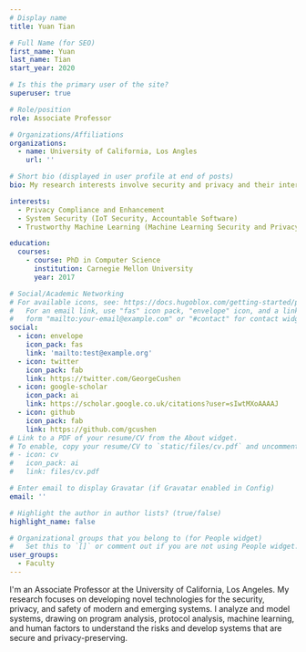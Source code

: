 ```yaml
---
# Display name
title: Yuan Tian

# Full Name (for SEO)
first_name: Yuan
last_name: Tian
start_year: 2020

# Is this the primary user of the site?
superuser: true

# Role/position
role: Associate Professor

# Organizations/Affiliations
organizations:
  - name: University of California, Los Angles
    url: ''

# Short bio (displayed in user profile at end of posts)
bio: My research interests involve security and privacy and their interactions with computer systems, machine learning, and human-computer interaction.

interests:
  - Privacy Compliance and Enhancement
  - System Security (IoT Security, Accountable Software)
  - Trustworthy Machine Learning (Machine Learning Security and Privacy)

education:
  courses:
    - course: PhD in Computer Science
      institution: Carnegie Mellon University
      year: 2017

# Social/Academic Networking
# For available icons, see: https://docs.hugoblox.com/getting-started/page-builder/#icons
#   For an email link, use "fas" icon pack, "envelope" icon, and a link in the
#   form "mailto:your-email@example.com" or "#contact" for contact widget.
social:
  - icon: envelope
    icon_pack: fas
    link: 'mailto:test@example.org'
  - icon: twitter
    icon_pack: fab
    link: https://twitter.com/GeorgeCushen
  - icon: google-scholar
    icon_pack: ai
    link: https://scholar.google.co.uk/citations?user=sIwtMXoAAAAJ
  - icon: github
    icon_pack: fab
    link: https://github.com/gcushen
# Link to a PDF of your resume/CV from the About widget.
# To enable, copy your resume/CV to `static/files/cv.pdf` and uncomment the lines below.
# - icon: cv
#   icon_pack: ai
#   link: files/cv.pdf

# Enter email to display Gravatar (if Gravatar enabled in Config)
email: ''

# Highlight the author in author lists? (true/false)
highlight_name: false

# Organizational groups that you belong to (for People widget)
#   Set this to `[]` or comment out if you are not using People widget.
user_groups:
  - Faculty
---
```


I'm an Associate Professor at the University of California, Los Angeles. My research focuses on developing novel technologies for the security, privacy, and safety of modern and emerging systems. I analyze and model systems, drawing on program analysis, protocol analysis, machine learning, and human factors to understand the risks and develop systems that are secure and privacy-preserving.
